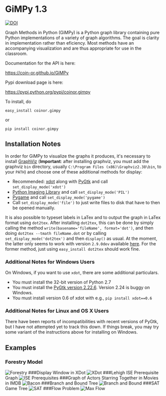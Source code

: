 # GiMPy 1.3

[![DOI](https://zenodo.org/badge/18214894.svg)](https://zenodo.org/badge/latestdoi/18214894)

Graph Methods in Python (GiMPy) is a Python graph library containing pure
Python implementations of a variety of graph algorithms. The goal is clarity
in implementation rather than eficiency. Most methods have an accompanying
visualization and are thus appropriate for use in the classroom.

Documentation for the API is here:

https://coin-or.github.io/GiMPy

Pypi download page is here:

https://pypi.python.org/pypi/coinor.gimpy

To install, do

```
easy_install coinor.gimpy
```
or
```
pip install coinor.gimpy
```

## Installation Notes

In order for GiMPy to visualize the graphs it produces, it's necessary to install 
  [GraphViz](http://www.graphviz.org/Download.php) (**Important**: after installing
  graphviz, you must add the graphviz `bin` directory, usually 
  `C:\Program Files (x86)\Graphviz2.38\bin`, to your `PATH`) 
  and choose one of these additional methods for display:
  * Recommended: [xdot](https://pypi.python.org/pypi/xdot) along with 
    [PyGtk](http://www.pygtk.org/) and call `set_display_mode('xdot')`
  * [Python Imaging Library](http://www.pythonware.com/products/pil/) and 
    call `set_display_mode('PIL')`
  * [Pygame](pygame.org) and call `set_display_mode('pygame')`
  * Call `set_display_mode('file')` to just write files to disk that have to
    then be opened manually. 

It is also possible to typeset labels in LaTex and to output the graph in 
LaTex format using `dot2tex`. After installing `dot2tex`, this can be done 
by simply calling the method `write(basename='fileName', format='dot')`, and 
then doing `dot2tex --tmath fileName.dot` or by calling 
`set_display_mode('dot2tex')` and then `display()` as usual. At the moment,
the latter only seems to work with version `2.9.0dev` available 
[here](https://github.com/Alwnikrotikz/dot2tex). For the former method, just 
using `easy_install dot2tex` should work fine.

### Additional Notes for Windows Users

On Windows, if you want to use `xdot`, there are some additional particulars.
  * You must install the 32-bit version of Python 2.7
  * You must install the [PyGtk version 2.22.6](http://ftp.gnome.org/pub/GNOME/binaries/win32/pygtk/2.22/pygtk-all-in-one-2.22.6.win32-py2.7.msi). Version 2.24 is buggy on Windows.
  * You must install version 0.6 of xdot with e.g., `pip install xdot==0.6` 
  
### Additional Notes for Linux and OS X Users

There have been reports of incompatibilities with recent versions of PyGtk, but I have not attempted yet to track this down. If things break, you may try some variant of the instructions above for installing on Windows.

## Examples

### Forestry Model
![Forestry](https://raw.githubusercontent.com/coin-or/GiMPy/master/images/forestry.png)
###Display Window in XDot
![XDot](https://raw.githubusercontent.com/coin-or/GiMPy/master/images/xdot.png)
###Lehigh ISE Prerequisite Graph
![ISE Prerequisites](https://raw.githubusercontent.com/coin-or/GiMPy/master/images/ISERequirements.png)
###Graph of Actors Starring Together in Movies in IMDB
![Bacon](https://raw.githubusercontent.com/coin-or/GiMPy/master/images/bacon.png)
###Branch and Bound Tree
![Branch and Bound](https://raw.githubusercontent.com/coin-or/GrUMPy/master/images/BranchAndBound.png)
###SAT Game Tree
![SAT](https://raw.githubusercontent.com/coin-or/GiMPy/master/images/Turing.png)
###Flow Problem
![Max Flow](https://raw.githubusercontent.com/coin-or/GiMPy/master/images/maxflow.png)

